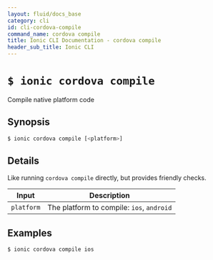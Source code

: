 ```yaml
---
layout: fluid/docs_base
category: cli
id: cli-cordova-compile
command_name: cordova compile
title: Ionic CLI Documentation - cordova compile
header_sub_title: Ionic CLI
---
```


# `$ ionic cordova compile`

Compile native platform code
## Synopsis

```bash
$ ionic cordova compile [<platform>]
```
  
## Details

Like running `cordova compile` directly, but provides friendly checks.


Input | Description
----- | ----------
`platform` | The platform to compile: `ios`, `android`




## Examples

```bash
$ ionic cordova compile ios
```
